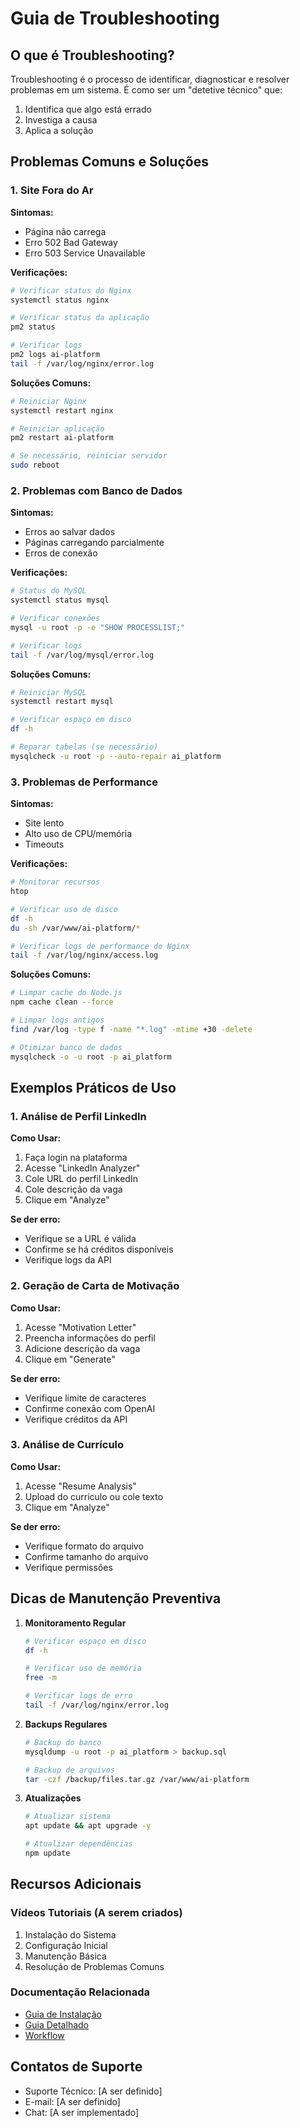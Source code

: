 # Guia de Troubleshooting

## O que é Troubleshooting?

Troubleshooting é o processo de identificar, diagnosticar e resolver problemas em um sistema. É como ser um "detetive técnico" que:
1. Identifica que algo está errado
2. Investiga a causa
3. Aplica a solução

## Problemas Comuns e Soluções

### 1. Site Fora do Ar

**Sintomas:**
- Página não carrega
- Erro 502 Bad Gateway
- Erro 503 Service Unavailable

**Verificações:**
```bash
# Verificar status do Nginx
systemctl status nginx

# Verificar status da aplicação
pm2 status

# Verificar logs
pm2 logs ai-platform
tail -f /var/log/nginx/error.log
```

**Soluções Comuns:**
```bash
# Reiniciar Nginx
systemctl restart nginx

# Reiniciar aplicação
pm2 restart ai-platform

# Se necessário, reiniciar servidor
sudo reboot
```

### 2. Problemas com Banco de Dados

**Sintomas:**
- Erros ao salvar dados
- Páginas carregando parcialmente
- Erros de conexão

**Verificações:**
```bash
# Status do MySQL
systemctl status mysql

# Verificar conexões
mysql -u root -p -e "SHOW PROCESSLIST;"

# Verificar logs
tail -f /var/log/mysql/error.log
```

**Soluções Comuns:**
```bash
# Reiniciar MySQL
systemctl restart mysql

# Verificar espaço em disco
df -h

# Reparar tabelas (se necessário)
mysqlcheck -u root -p --auto-repair ai_platform
```

### 3. Problemas de Performance

**Sintomas:**
- Site lento
- Alto uso de CPU/memória
- Timeouts

**Verificações:**
```bash
# Monitorar recursos
htop

# Verificar uso de disco
df -h
du -sh /var/www/ai-platform/*

# Verificar logs de performance do Nginx
tail -f /var/log/nginx/access.log
```

**Soluções Comuns:**
```bash
# Limpar cache do Node.js
npm cache clean --force

# Limpar logs antigos
find /var/log -type f -name "*.log" -mtime +30 -delete

# Otimizar banco de dados
mysqlcheck -o -u root -p ai_platform
```

## Exemplos Práticos de Uso

### 1. Análise de Perfil LinkedIn

**Como Usar:**
1. Faça login na plataforma
2. Acesse "LinkedIn Analyzer"
3. Cole URL do perfil LinkedIn
4. Cole descrição da vaga
5. Clique em "Analyze"

**Se der erro:**
- Verifique se a URL é válida
- Confirme se há créditos disponíveis
- Verifique logs da API

### 2. Geração de Carta de Motivação

**Como Usar:**
1. Acesse "Motivation Letter"
2. Preencha informações do perfil
3. Adicione descrição da vaga
4. Clique em "Generate"

**Se der erro:**
- Verifique limite de caracteres
- Confirme conexão com OpenAI
- Verifique créditos da API

### 3. Análise de Currículo

**Como Usar:**
1. Acesse "Resume Analysis"
2. Upload do currículo ou cole texto
3. Clique em "Analyze"

**Se der erro:**
- Verifique formato do arquivo
- Confirme tamanho do arquivo
- Verifique permissões

## Dicas de Manutenção Preventiva

1. **Monitoramento Regular**
   ```bash
   # Verificar espaço em disco
   df -h
   
   # Verificar uso de memória
   free -m
   
   # Verificar logs de erro
   tail -f /var/log/nginx/error.log
   ```

2. **Backups Regulares**
   ```bash
   # Backup do banco
   mysqldump -u root -p ai_platform > backup.sql
   
   # Backup de arquivos
   tar -czf /backup/files.tar.gz /var/www/ai-platform
   ```

3. **Atualizações**
   ```bash
   # Atualizar sistema
   apt update && apt upgrade -y
   
   # Atualizar dependências
   npm update
   ```

## Recursos Adicionais

### Vídeos Tutoriais (A serem criados)
1. Instalação do Sistema
2. Configuração Inicial
3. Manutenção Básica
4. Resolução de Problemas Comuns

### Documentação Relacionada
- [Guia de Instalação](./INSTALLATION_GUIDE.md)
- [Guia Detalhado](./DETAILED_GUIDE.md)
- [Workflow](./WORKFLOW.md)

## Contatos de Suporte
- Suporte Técnico: [A ser definido]
- E-mail: [A ser definido]
- Chat: [A ser implementado]